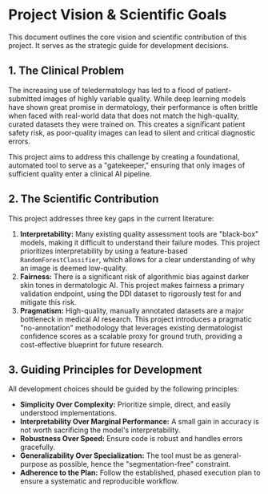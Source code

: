 # Project Vision & Scientific Goals

This document outlines the core vision and scientific contribution of this project. It serves as the strategic guide for development decisions.

## 1. The Clinical Problem
The increasing use of teledermatology has led to a flood of patient-submitted images of highly variable quality. While deep learning models have shown great promise in dermatology, their performance is often brittle when faced with real-world data that does not match the high-quality, curated datasets they were trained on. This creates a significant patient safety risk, as poor-quality images can lead to silent and critical diagnostic errors.

This project aims to address this challenge by creating a foundational, automated tool to serve as a "gatekeeper," ensuring that only images of sufficient quality enter a clinical AI pipeline.

## 2. The Scientific Contribution
This project addresses three key gaps in the current literature:

1.  **Interpretability:** Many existing quality assessment tools are "black-box" models, making it difficult to understand their failure modes. This project prioritizes interpretability by using a feature-based `RandomForestClassifier`, which allows for a clear understanding of why an image is deemed low-quality.
2.  **Fairness:** There is a significant risk of algorithmic bias against darker skin tones in dermatologic AI. This project makes fairness a primary validation endpoint, using the DDI dataset to rigorously test for and mitigate this risk.
3.  **Pragmatism:** High-quality, manually annotated datasets are a major bottleneck in medical AI research. This project introduces a pragmatic "no-annotation" methodology that leverages existing dermatologist confidence scores as a scalable proxy for ground truth, providing a cost-effective blueprint for future research.

## 3. Guiding Principles for Development
All development choices should be guided by the following principles:

*   **Simplicity Over Complexity:** Prioritize simple, direct, and easily understood implementations.
*   **Interpretability Over Marginal Performance:** A small gain in accuracy is not worth sacrificing the model's interpretability.
*   **Robustness Over Speed:** Ensure code is robust and handles errors gracefully.
*   **Generalizability Over Specialization:** The tool must be as general-purpose as possible, hence the "segmentation-free" constraint.
*   **Adherence to the Plan:** Follow the established, phased execution plan to ensure a systematic and reproducible workflow.
